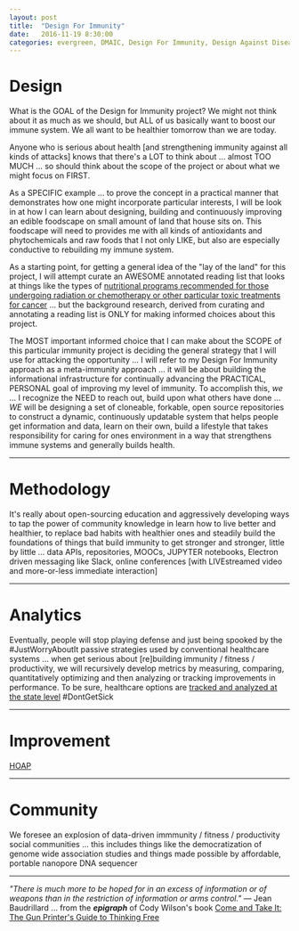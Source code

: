 ```yaml
---
layout: post
title:  "Design For Immunity"
date:   2016-11-19 8:30:00
categories: evergreen, DMAIC, Design For Immunity, Design Against Disease, evidence based health, Arm Thy Neighbor
---
```


# Design

What is the GOAL of the Design for Immunity project? We might not think about it as much as we should, but ALL of us basically want to boost our immune system.  We all want to be healthier tomorrow than we are today.  

Anyone who is serious about health [and strengthening immunity against all kinds of attacks] knows that there's a LOT to think about ... almost TOO MUCH ... so should think about the scope of the project or about what we might focus on FIRST.

As a SPECIFIC example ... to prove the concept in a practical manner that demonstrates how one might incorporate particular interests, I will be look in at how I can learn about designing, building and continuously improving an edible foodscape on small amount of land that house sits on.  This foodscape will need to provides me with all kinds of antioxidants and phytochemicals and raw foods that I not only LIKE, but also are especially conductive to rebuilding my immune system.

As a starting point, for getting a general idea of the "lay of the land" for this project, I will attempt curate an AWESOME annotated reading list that looks at things like the types of [nutritional programs recommended for those undergoing radiation or chemotherapy or other particular toxic treatments for cancer](https://www.cancertutor.com/mirror_lymphoma/) ... but the background research, derived from curating and annotating a reading list is ONLY for making informed choices about this project.

The MOST important informed choice that I can make about the SCOPE of this particular immunity project is deciding the general strategy that I will use for attacking the opportunity ... I will refer to my Design For Immunity approach as a meta-immunity approach ... it will be about building the informational infrastructure for continually advancing the PRACTICAL, PERSONAL goal of improving my level of immunity.  To accomplish this, *we* ... I recognize the NEED to reach out, build upon what others have done ... *WE* will be designing a set of cloneable, forkable, open source repositories to construct a dynamic, continuously updatable system that helps people get information and data, learn on their own, build a lifestyle that takes responsibility for caring for ones environment in a way that strengthens immune systems and generally builds health.        


---

# Methodology

It's really about open-sourcing education and aggressively developing ways to tap the power of community knowledge in learn how to live better and healthier, to replace bad habits with healthier ones and steadily build the foundations of things that build immunity to get stronger and stronger, little by little ... data APIs, repositories, MOOCs, JUPYTER notebooks, Electron driven messaging like Slack, online conferences [with LIVEstreamed video and more-or-less immediate interaction]

---

# Analytics

Eventually, people will stop playing defense and just being spooked by the #JustWorryAboutIt passive strategies used by conventional healthcare systems ... when get serious about [re]building immunity / fitness / productivity, we will recursively develop metrics by measuring, comparing, quantitatively optimizing and then analyzing or tracking improvements in performance. To be sure, healthcare options are [tracked and analyzed at the state level](https://www.mercatus.org/hoap) #DontGetSick

---

# Improvement

[HOAP](https://www.mercatus.org/hoap)

---

# Community

We foresee an explosion of data-driven immmunity / fitness / productivity social communities ... this includes things like the democratization of genome wide association studies and things made possible by affordable, portable nanopore DNA sequencer

---

*"There is much more to be hoped for in an excess of information or of weapons than in the restriction of information or arms control."* — Jean Baudrillard ... from the ***epigraph*** of Cody Wilson's book [Come and Take It: The Gun Printer's Guide to Thinking Free](https://www.amazon.com/Come-Take-Printers-Guide-Thinking-ebook/dp/B01CO34MBI/)
